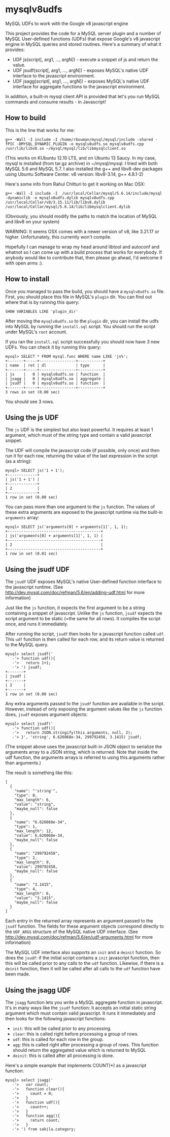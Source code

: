 mysqlv8udfs
===========

MySQL UDFs to work with the Google v8 javascript engine

This project provides the code for a MySQL server plugin and a number of MySQL User-defined functions (UDFs) that expose Google's v8 javascript engine in MySQL queries and stored routines.
Here's a summary of what it provides:
* UDF js(script[, arg1, ..., argN]) - execute a snippet of js and return the value.
* UDF jsudf(script[, arg1, ..., argN]) - exposes MySQL's native UDF interface to the javascript environment.
* UDF jsagg(script[, arg1, ..., argN]) - exposes MySQL's native UDF interface for aggregate functions to the javascript environment. 

In addition, a built-in mysql client API is provided that let's you run MySQL commands and consume results - in Javascript! 

How to build
------------
This is the line that works for me:

    g++ -Wall -I include -I /home/rbouman/mysql/mysql/include -shared -fPIC -DMYSQL_DYNAMIC_PLUGIN -o mysqlv8udfs.so mysqlv8udfs.cpp /usr/lib/libv8.so ~/mysql/mysql/lib/libmysqlclient.so

(This works on KUbuntu 12.10 LTS, and on Ubuntu 13 Saucy. In my case, mysql is installed (from tar.gz archive) in ~/mysql/mysql. I tried with both MySQL 5.6 and MySQL 5.7. I also installed the g++ and libv8-dev packages using Ubuntu Software Center. v8 version: libv8-3.14, g++ 4.8.1-2)

Here's some info from Rahul Chitturi to get it working on Mac OSX:

    g++ -Wall -I include -I  /usr/local/Cellar/mysql/5.6.14/include/mysql -dynamiclib -o mysqlv8udfs.dylib mysqlv8udfs.cpp /usr/local/Cellar/v8/3.15.11/lib/libv8.dylib /usr/local/Cellar/mysql/5.6.14/lib/libmysqlclient.dylib

(Obviously, you should modify the paths to match the location of MySQL and libv8 on your system)

WARNING: It seems OSX comes with a newer version of v8, like 3.21.17 or higher. Unfortunately, this currently won't compile. 

Hopefully I can manage to wrap my head around libtool and autoconf and whatnot so I can come up with a build process that works for everybody. If anybody would like to contribute that, then please go ahead, I'd welcome it with open arms :).

How to install
--------------
Once you managed to pass the build, you should have a `mysqlv8udfs.so` file. First, you should place this file in MySQL's `plugin` dir. You can find out where that is by running this query:

    SHOW VARIABLES LIKE 'plugin_dir'

After moving the `mysqlv8udfs.so` to the `plugin` dir, you can install the udfs into MySQL by running the `install.sql` script. You should run the script under MySQL's `root` account.

If you ran the `install.sql` script successfully you should now have 3 new UDFs. You can check it by running this query:

    mysql> SELECT * FROM mysql.func WHERE name LIKE 'js%';
    +-------+-----+----------------+-----------+
    | name  | ret | dl             | type      |
    +-------+-----+----------------+-----------+
    | js    |   0 | mysqlv8udfs.so | function  |
    | jsagg |   0 | mysqlv8udfs.so | aggregate |
    | jsudf |   0 | mysqlv8udfs.so | function  |
    +-------+-----+----------------+-----------+
    3 rows in set (0.00 sec)

You should see 3 rows.

Using the js UDF
----------------
The `js` UDF is the simplest but also least powerful. It requires at least 1 argument, which must of the string type and contain a valid javascript snippet.

The UDF will compile the javascript code (if possible, only once) and then run it for each row, returning the value of the last expression in the script (as a string):

    mysql> SELECT js('1 + 1');
    +-------------+
    | js('1 + 1') |
    +-------------+
    | 2           |
    +-------------+
    1 row in set (0.00 sec)

You can pass more than one argument to the `js` function. The values of these extra arguments are exposed to the javascript runtime via the built-in `arguments` array:

    mysql> SELECT js('arguments[0] + arguments[1]', 1, 1);
    +-----------------------------------------+
    | js('arguments[0] + arguments[1]', 1, 1) |
    +-----------------------------------------+
    | 2                                       |
    +-----------------------------------------+
    1 row in set (0.01 sec)

Using the jsudf UDF
-------------------
The `jsudf` UDF exposes MySQL's native User-defined function interface to the javascript runtime. (See http://dev.mysql.com/doc/refman/5.6/en/adding-udf.html for more information)

Just like the `js` function, it expects the first argument to be a string containing a snippet of javascript. Unlike the `js` function, `jsudf` expects the script argument to be static (=the same for all rows). It compiles the script once, and runs it immediately.

After running the script, `jsudf` then looks for a javascript function called `udf`. This `udf` function is then called for each row, and its return value is returned to the MySQL query.

    mysql> select jsudf('
       -'> function udf(){
       -'>   return 1+1;
       -'> ') jsudf;
    +-------+
    | jsudf |
    +-------+
    | 2     |
    +-------+
    1 row in set (0.00 sec)

Any extra arguments passed to the `jsudf` function are available in the script. However, instead of only exposing the argument values like the `js` function does, `jsudf` exposes argument objects:

    mysql> select jsudf('
       -'> function udf(){
       -'>   return JSON.stringify(this.arguments, null, 2);
       -'> }', 'string', 6.626068e-34, 299792458, 3.1415) jsudf;

(The snippet above uses the javascript built-in JSON object to serialize the arguments array to a JSON string, which is returned. Note that inside the udf function, the arguments arrays is referred to using this.arguments rather than arguments.)

The result is something like this:

    [
      {
        "name": "'string'",
        "type": 0,
        "max_length": 6,
        "value": "string",
        "maybe_null": false
      },
      {
        "name": "6.626068e-34",
        "type": 1,
        "max_length": 12,
        "value": 6.626068e-34,
        "maybe_null": false
      },
      {
        "name": "299792458",
        "type": 2,
        "max_length": 9,
        "value": 299792458,
        "maybe_null": false
      },
      {
        "name": "3.1415",
        "type": 4,
        "max_length": 6,
        "value": "3.1415",
        "maybe_null": false
      }
    ]

Each entry in the returned array represents an argument passed to the `jsudf` function. The fields for these argument objects correspond directly to the `UDF_ARGS` structure of the MySQL native UDF interface. (See http://dev.mysql.com/doc/refman/5.6/en/udf-arguments.html for more information)

The MySQL UDF interface also supports an `init` and a `deinit` function. So does the `jsudf`: if the initial script contains a `init` javascript function, then this will be called prior to any calls to the `udf` function. Likewise, if there is a `deinit` function, then it will be called after all calls to the `udf` function have been made.

Using the jsagg UDF
-------------------
The `jsagg` function lets you write a MySQL aggregate function in javascript. It's in many ways like the `jsudf` function: it accepts an initial static string argument which must contain valid javascript. It runs it immediately and then looks for the following javascript functions:

* `init`: this will be called prior to any processing.
* `clear`: this is called right before processing a group of rows.
* `udf`: this is called for each row in the group.
* `agg`: this is called right after processing a group of rows. This function should return the aggregated value which is returned to MySQL
* `deinit`: this is called after all processing is done.

Here's a simple example that implements COUNT(*) as a javascript function:

    mysql> select jsagg('
       -'>   var count;
       -'>   function clear(){
       -'>     count = 0;
       -'>   }
       -'>   function udf(){
       -'>     count++;
       -'>   }
       -'>   function agg(){
       -'>     return count;
       -'>   }
       -'> ') from sakila.category;


